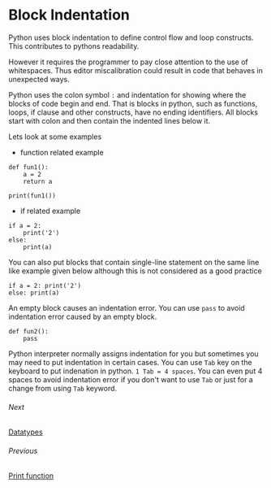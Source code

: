 # Block Indentation

Python uses block indentation to define control flow and loop constructs. This contributes to pythons readability.

However it requires the programmer to pay close attention to the use of whitespaces. Thus editor miscalibration could result in code that behaves in unexpected ways.

Python uses the colon symbol ```:``` and indentation for showing where the blocks of code begin and end. That is blocks in python, such as functions, loops, if clause and other constructs, have no ending identifiers. All blocks start with colon and then contain the indented lines below it.


Lets look at some examples

- function related example

```
def fun1():
    a = 2
    return a

print(fun1())

```
- if related example

```
if a = 2:
    print('2')
else:
    print(a)
```

You can also put blocks that contain single-line statement on the same line like example given below although this is not considered as a good practice

```
if a = 2: print('2')
else: print(a)
```
An empty block causes an indentation error. You can use ```pass``` to avoid indentation error caused by an empty block. 

```
def fun2():
    pass
```

Python interpreter normally assigns indentation for you but sometimes you may need to put indentation in certain cases. You can use ```Tab``` key on the keyboard to put indenation in python. ```1 Tab = 4 spaces```. You can even put 4 spaces to avoid indentation error if you don't want to use ```Tab``` or just for a change from using ```Tab``` keyword.

###### Next
[Datatypes](./5Datatypes.md)

###### Previous
[Print function](./3Print%20function.md)